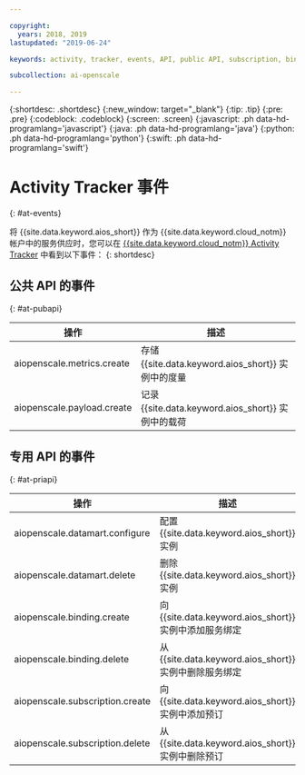 ```yaml
---

copyright:
  years: 2018, 2019
lastupdated: "2019-06-24"

keywords: activity, tracker, events, API, public API, subscription, binding

subcollection: ai-openscale

---
```


{:shortdesc: .shortdesc}
{:new_window: target="_blank"}
{:tip: .tip}
{:pre: .pre}
{:codeblock: .codeblock}
{:screen: .screen}
{:javascript: .ph data-hd-programlang='javascript'}
{:java: .ph data-hd-programlang='java'}
{:python: .ph data-hd-programlang='python'}
{:swift: .ph data-hd-programlang='swift'}

# Activity Tracker 事件
{: #at-events}

将 {{site.data.keyword.aios_short}} 作为 {{site.data.keyword.cloud_notm}} 帐户中的服务供应时，您可以在 [{{site.data.keyword.cloud_notm}} Activity Tracker](/docs/services/cloud-activity-tracker?topic=cloud-activity-tracker-activity_tracker_ov) 中看到以下事件：
{: shortdesc}

## 公共 API 的事件
{: #at-pubapi}

| 操作 |描述|
| -- | -- |
| aiopenscale.metrics.create | 存储 {{site.data.keyword.aios_short}} 实例中的度量 |
| aiopenscale.payload.create | 记录 {{site.data.keyword.aios_short}} 实例中的载荷 |

## 专用 API 的事件
{: #at-priapi}

| 操作 |描述|
| -- | -- |
| aiopenscale.datamart.configure | 配置 {{site.data.keyword.aios_short}} 实例 |
| aiopenscale.datamart.delete | 删除 {{site.data.keyword.aios_short}} 实例 |
| aiopenscale.binding.create | 向 {{site.data.keyword.aios_short}} 实例中添加服务绑定 |
| aiopenscale.binding.delete | 从 {{site.data.keyword.aios_short}} 实例中删除服务绑定 |
| aiopenscale.subscription.create | 向 {{site.data.keyword.aios_short}} 实例中添加预订 |
| aiopenscale.subscription.delete | 从 {{site.data.keyword.aios_short}} 实例中删除预订 |
